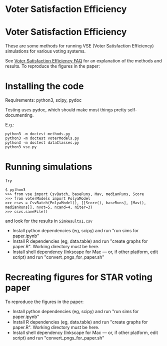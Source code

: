 # Voter Satisfaction Efficiency


# Voter Satisfaction Efficiency
These are some methods for running VSE (Voter Satisfaction Efficiency)
simulations for various voting systems. 

See [Voter Satisfaction Efficiency FAQ](http://electionscience.github.io/vse-sim/VSE/) for an explanation of the methods and results.
To reproduce the figures in the paper:

# Installing the code
Requirements: python3, scipy, pydoc

Testing uses pydoc, which should make most things pretty self-documenting.

E.g.:

    python3 -m doctest methods.py
    python3 -m doctest voterModels.py
    python3 -m doctest dataClasses.py
    python3 vse.py

# Running simulations

Try

    $ python3
    >>> from vse import CsvBatch, baseRuns, Mav, medianRuns, Score
    >>> from voterModels import PolyaModel
    >>> csvs = CsvBatch(PolyaModel(), [[Score(), baseRuns], [Mav(), medianRuns]], nvot=5, ncand=4, niter=3)
    >>> csvs.saveFile()

and look for the results in `SimResults1.csv`
* Install python dependencies (eg, scipy) and run "run sims for paper.ipynb"
* Install R dependencies (eg, data.table) and run "create graphs for paper.R". Working directory must be here.
* Install shell dependency (Inkscape for Mac — or, if other platform, edit script) and run "convert_pngs_for_paper.sh"

# Recreating figures for STAR voting paper

To reproduce the figures in the paper:

* Install python dependencies (eg, scipy) and run "run sims for paper.ipynb"
* Install R dependencies (eg, data.table) and run "create graphs for paper.R". Working directory must be here.
* Install shell dependency (Inkscape for Mac — or, if other platform, edit script) and run "convert_pngs_for_paper.sh"